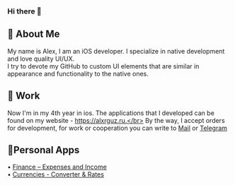 ### Hi there 👋

## 🔭 About Me
My name is Alex, I am an iOS developer. I specialize in native development and love quality UI/UX.</br>
I try to devote my GitHub to custom UI elements that are similar in appearance and functionality to the native ones.


## 💼 Work
Now I'm in my 4th year in ios. The applications that I developed can be found on my website - https://alxrguz.ru.</br>
By the way, I accept orders for development, for work or cooperation you can write to [Mail](mailto:alxrguz@icloud.com) or [Telegram](https://t.me/alxrguz)

## 📱Personal Apps

• [Finance – Expenses and Income](https://apps.apple.com/app/id1521429599)</br>
• [Currencies - Сonverter & Rates](https://apps.apple.com/app/id6443957774)
